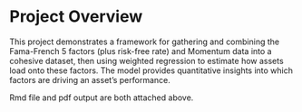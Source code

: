 # Project Overview

This project demonstrates a framework for gathering and combining the Fama-French 5 factors (plus risk-free rate) and Momentum data into a cohesive dataset, then using weighted regression to estimate how assets load onto these factors. The model provides quantitative insights into which factors are driving an asset’s performance.

Rmd file and pdf output are both attached above.
